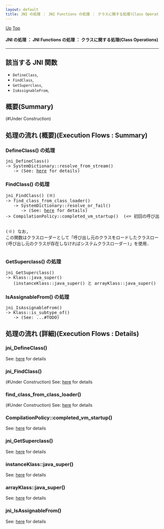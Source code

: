 ```yaml
---
layout: default
title: JNI の処理 ： JNI Functions の処理 ： クラスに関する処理(Class Operations)
---
```

[Up](no7882H_v.html) [Top](../index.html)

#### JNI の処理 ： JNI Functions の処理 ： クラスに関する処理(Class Operations)

--- 
## 該当する JNI 関数
* `DefineClass`,
* `FindClass`,
* `GetSuperclass`,
* `IsAssignableFrom`,

## 概要(Summary)
(#Under Construction)

## 処理の流れ (概要)(Execution Flows : Summary)
### DefineClass() の処理
<div class="flow-abst"><pre>
jni_DefineClass()
-&gt; SystemDictionary::resolve_from_stream()
   -&gt; (See: <a href="noIvSV0NZj.html">here</a> for details)
</pre></div>

### FindClass() の処理
<div class="flow-abst"><pre>
jni_FindClass() (※)
-&gt; find_class_from_class_loader()
   -&gt; SystemDictionary::resolve_or_fail()
      -&gt; (See: <a href="noIvSV0NZj.html">here</a> for details)
-&gt; CompilationPolicy::completed_vm_startup()  (&lt;= 初回の呼び出し時のみ)

(※) なお, この関数はクラスローダーとして「呼び出し元のクラスをロードしたクラスローダ (呼び出し元のクラスが存在しなければシステムクラスローダー)」を使用.
</pre></div>

### GetSuperclass() の処理
<div class="flow-abst"><pre>
jni_GetSuperclass()
-&gt; Klass::java_super()
   (instanceKlass::java_super() と arrayKlass::java_super() でオーバーライドされている)
</pre></div>

### IsAssignableFrom() の処理
<div class="flow-abst"><pre>
jni_IsAssignableFrom()
-&gt; Klass::is_subtype_of()
   -&gt; (See: ...#TODO)
</pre></div>


## 処理の流れ (詳細)(Execution Flows : Details)
### jni_DefineClass()
See: [here](no3059dxY.html) for details

### jni_FindClass()
(#Under Construction)
See: [here](no3059QnS.html) for details
### find_class_from_class_loader()
(#Under Construction)
See: [here](no3059EQr.html) for details
### CompilationPolicy::completed_vm_startup()
See: [here](no3059Rax.html) for details

### jni_GetSuperclass()
See: [here](no3059DdM.html) for details
### instanceKlass::java_super()
See: [here](no30593Fl.html) for details
### arrayKlass::java_super()
See: [here](no3059q7e.html) for details

### jni_IsAssignableFrom()
See: [here](no30592SG.html) for details






